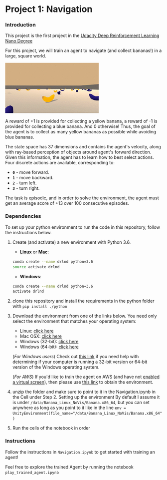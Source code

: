 [//]: # (Image References)

# Project 1: Navigation

### Introduction

This project is the first project in the [Udacity Deep Reinforcement Learning Nano Degree](https://www.udacity.com/courses/deep-reinforcement-learning-nanodegree--nd893)

For this project, we will train an agent to navigate (and collect bananas!) in a large, square world.  

![Trained Agent](images/navigation.gif)

A reward of +1 is provided for collecting a yellow banana, a reward of -1 is provided for collecting a blue banana.
And 0 otherwise! 
Thus, the goal of the agent is to collect as many yellow bananas as possible while avoiding blue bananas.  

The state space has 37 dimensions and contains the agent's velocity, along with ray-based perception of objects around agent's forward direction.  Given this information, the agent has to learn how to best select actions.  Four discrete actions are available, corresponding to:
- **`0`** - move forward.
- **`1`** - move backward.
- **`2`** - turn left.
- **`3`** - turn right.

The task is episodic, and in order to solve the environment, the agent must get an average score of +13 over 100 consecutive episodes.


### Dependencies

To set up your python environment to run the code in this repository, follow the instructions below.

1. Create (and activate) a new environment with Python 3.6.
	- __Linux__ or __Mac__: 
	```bash
	conda create --name drlnd python=3.6
	source activate drlnd
	```
	- __Windows__: 
	```bash
	conda create --name drlnd python=3.6 
	activate drlnd
	```
2. clone this repository and install the requirements in the python folder with `pip install ./python`
3. Download the environment from one of the links below.  You need only select the environment that matches your operating system:
    - Linux: [click here](https://s3-us-west-1.amazonaws.com/udacity-drlnd/P1/Banana/Banana_Linux.zip)
    - Mac OSX: [click here](https://s3-us-west-1.amazonaws.com/udacity-drlnd/P1/Banana/Banana.app.zip)
    - Windows (32-bit): [click here](https://s3-us-west-1.amazonaws.com/udacity-drlnd/P1/Banana/Banana_Windows_x86.zip)
    - Windows (64-bit): [click here](https://s3-us-west-1.amazonaws.com/udacity-drlnd/P1/Banana/Banana_Windows_x86_64.zip)
    
    (_For Windows users_) Check out [this link](https://support.microsoft.com/en-us/help/827218/how-to-determine-whether-a-computer-is-running-a-32-bit-version-or-64) if you need help with determining if your computer is running a 32-bit version or 64-bit version of the Windows operating system.

    (_For AWS_) If you'd like to train the agent on AWS (and have not [enabled a virtual screen](https://github.com/Unity-Technologies/ml-agents/blob/master/docs/Training-on-Amazon-Web-Service.md)), then please use [this link](https://s3-us-west-1.amazonaws.com/udacity-drlnd/P1/Banana/Banana_Linux_NoVis.zip) to obtain the environment.

4. unzip the folder and make sure to point to it in the Navigation.ipynb in the Cell under Step 2. Setting up the environment
By default I assume it is under `/data/Banana_Linux_NoVis/Banana.x86_64`, but you can set anywhere as long as you point to it like in the line `env = UnityEnvironment(file_name="/data/Banana_Linux_NoVis/Banana.x86_64")`

5. Run the cells of the notebook in order 

### Instructions

Follow the instructions in `Navigation.ipynb` to get started with training an agent!  

Feel free to explore the trained Agent by running the notebook `play_trained_agent.ipynb`
